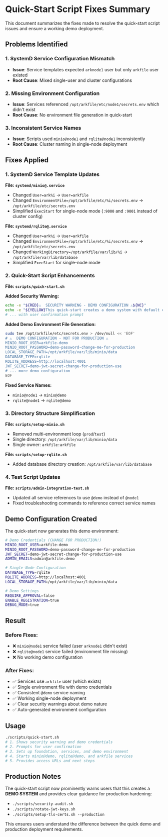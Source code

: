 # Quick-Start Script Fixes Summary

This document summarizes the fixes made to resolve the quick-start script issues and ensure a working demo deployment.

## Problems Identified

### 1. SystemD Service Configuration Mismatch
- **Issue**: Service templates expected `arknode1` user but only `arkfile` user existed
- **Root Cause**: Mixed single-user and cluster configurations

### 2. Missing Environment Configuration
- **Issue**: Services referenced `/opt/arkfile/etc/node1/secrets.env` which didn't exist
- **Root Cause**: No environment file generation in quick-start

### 3. Inconsistent Service Names
- **Issue**: Scripts used `minio@node1` and `rqlite@node1` inconsistently
- **Root Cause**: Cluster naming in single-node deployment

## Fixes Applied

### 1. SystemD Service Template Updates

**File: `systemd/minio@.service`**
- Changed `User=ark%i` → `User=arkfile`
- Changed `EnvironmentFile=/opt/arkfile/etc/%i/secrets.env` → `/opt/arkfile/etc/secrets.env`
- Simplified `ExecStart` for single-node mode (`:9000` and `:9001` instead of cluster config)

**File: `systemd/rqlite@.service`**
- Changed `User=ark%i` → `User=arkfile`
- Changed `EnvironmentFile=/opt/arkfile/etc/%i/secrets.env` → `/opt/arkfile/etc/secrets.env`
- Changed `WorkingDirectory=/opt/arkfile/var/lib/%i` → `/opt/arkfile/var/lib/database`
- Simplified `ExecStart` for single-node mode

### 2. Quick-Start Script Enhancements

**File: `scripts/quick-start.sh`**

**Added Security Warning:**
```bash
echo -e "${RED}⚠️  SECURITY WARNING - DEMO CONFIGURATION ⚠️${NC}"
echo -e "${YELLOW}This quick-start creates a demo system with default credentials.${NC}"
# ... with user confirmation prompt
```

**Added Demo Environment File Generation:**
```bash
sudo tee /opt/arkfile/etc/secrets.env > /dev/null << 'EOF'
# ⚠️  DEMO CONFIGURATION - NOT FOR PRODUCTION ⚠️
MINIO_ROOT_USER=arkfile-demo
MINIO_ROOT_PASSWORD=demo-password-change-me-for-production
LOCAL_STORAGE_PATH=/opt/arkfile/var/lib/minio/data
DATABASE_TYPE=rqlite
RQLITE_ADDRESS=http://localhost:4001
JWT_SECRET=demo-jwt-secret-change-for-production-use
# ... more demo configuration
EOF
```

**Fixed Service Names:**
- `minio@node1` → `minio@demo`
- `rqlite@node1` → `rqlite@demo`

### 3. Directory Structure Simplification

**File: `scripts/setup-minio.sh`**
- Removed multi-environment loop (`prod`/`test`)
- Single directory: `/opt/arkfile/var/lib/minio/data`
- Single owner: `arkfile:arkfile`

**File: `scripts/setup-rqlite.sh`**
- Added database directory creation: `/opt/arkfile/var/lib/database`

### 4. Test Script Updates

**File: `scripts/admin-integration-test.sh`**
- Updated all service references to use `@demo` instead of `@node1`
- Fixed troubleshooting commands to reference correct service names

## Demo Configuration Created

The quick-start now generates this demo environment:

```bash
# Demo Credentials (CHANGE FOR PRODUCTION!)
MINIO_ROOT_USER=arkfile-demo
MINIO_ROOT_PASSWORD=demo-password-change-me-for-production
JWT_SECRET=demo-jwt-secret-change-for-production-use
ADMIN_EMAILS=admin@arkfile.demo

# Single-Node Configuration
DATABASE_TYPE=rqlite
RQLITE_ADDRESS=http://localhost:4001
LOCAL_STORAGE_PATH=/opt/arkfile/var/lib/minio/data

# Demo Settings
REQUIRE_APPROVAL=false
ENABLE_REGISTRATION=true
DEBUG_MODE=true
```

## Result

### Before Fixes:
- ❌ `minio@node1` service failed (user `arknode1` didn't exist)
- ❌ `rqlite@node1` service failed (environment file missing)
- ❌ No working demo configuration

### After Fixes:
- ✅ Services use `arkfile` user (which exists)
- ✅ Single environment file with demo credentials
- ✅ Consistent `@demo` service naming
- ✅ Working single-node deployment
- ✅ Clear security warnings about demo nature
- ✅ Auto-generated environment configuration

## Usage

```bash
./scripts/quick-start.sh
# 1. Shows security warning and demo credentials
# 2. Prompts for user confirmation
# 3. Sets up foundation, services, and demo environment
# 4. Starts minio@demo, rqlite@demo, and arkfile services
# 5. Provides access URLs and next steps
```

## Production Notes

The quick-start script now prominently warns users that this creates a **DEMO SYSTEM** and provides clear guidance for production hardening:

- `./scripts/security-audit.sh`
- `./scripts/rotate-jwt-keys.sh`
- `./scripts/setup-tls-certs.sh --production`

This ensures users understand the difference between the quick demo and production deployment requirements.

